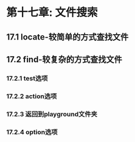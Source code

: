 # 第十七章: 文件搜索 #

## 17.1 locate-较简单的方式查找文件 ##

## 17.2 find-较复杂的方式查找文件 ##

### 17.2.1 test选项 ###

### 17.2.2 action选项 ###

### 17.2.3 返回到playground文件夹 ###

### 17.2.4 option选项 ###
